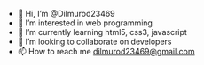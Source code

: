 - 👋 Hi, I’m @Dilmurod23469
- 👀 I’m interested in web programming
- 🌱 I’m currently learning html5, css3, javascript
- 💞️ I’m looking to collaborate on developers
- 📫 How to reach me dilmurod23469@gmail.com

<!---
Dilmurod23469/Dilmurod23469 is a ✨ special ✨ repository because its `README.md` (this file) appears on your GitHub profile.
You can click the Preview link to take a look at your changes.
--->

